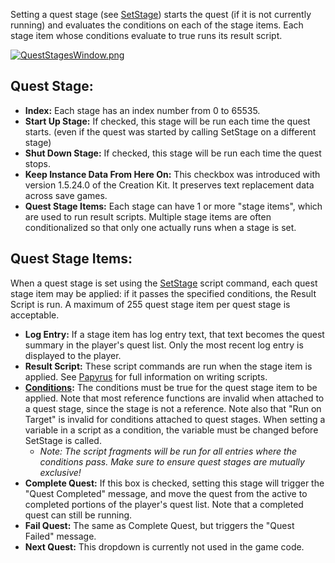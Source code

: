 Setting a quest stage (see [SetStage](https://ck.uesp.net/wiki/SetCurrentStageID_-_Quest "SetCurrentStageID - Quest")) starts the quest (if it is not currently running) and evaluates the conditions on each of the stage items. Each stage item whose conditions evaluate to true runs its result script.

[![QuestStagesWindow.png](https://ck.uesp.net/w/images/thumb/d/d2/QuestStagesWindow.png/900px-QuestStagesWindow.png)](https://ck.uesp.net/wiki/File:QuestStagesWindow.png)

## Quest Stage:

-   **Index:** Each stage has an index number from 0 to 65535.
-   **Start Up Stage:** If checked, this stage will be run each time the quest starts. (even if the quest was started by calling SetStage on a different stage)
-   **Shut Down Stage:** If checked, this stage will be run each time the quest stops.
-   **Keep Instance Data From Here On:** This checkbox was introduced with version 1.5.24.0 of the Creation Kit. It preserves text replacement data across save games.
-   **Quest Stage Items:** Each stage can have 1 or more "stage items", which are used to run result scripts. Multiple stage items are often conditionalized so that only one actually runs when a stage is set.

## Quest Stage Items:

When a quest stage is set using the [SetStage](https://ck.uesp.net/wiki/SetStage "SetStage") script command, each quest stage item may be applied: if it passes the specified conditions, the Result Script is run. A maximum of 255 quest stage item per quest stage is acceptable.

-   **Log Entry:** If a stage item has log entry text, that text becomes the quest summary in the player's quest list. Only the most recent log entry is displayed to the player.
-   **Result Script:** These script commands are run when the stage item is applied. See [Papyrus](https://ck.uesp.net/wiki/Category:Papyrus "Category:Papyrus") for full information on writing scripts.
-   **[Conditions](https://ck.uesp.net/wiki/Category:Conditions "Category:Conditions"):** The conditions must be true for the quest stage item to be applied. Note that most reference functions are invalid when attached to a quest stage, since the stage is not a reference. Note also that "Run on Target" is invalid for conditions attached to quest stages. When setting a variable in a script as a condition, the variable must be changed before SetStage is called.
    -   _Note: The script fragments will be run for all entries where the conditions pass. Make sure to ensure quest stages are mutually exclusive!_
-   **Complete Quest:** If this box is checked, setting this stage will trigger the "Quest Completed" message, and move the quest from the active to completed portions of the player's quest list. Note that a completed quest can still be running.
-   **Fail Quest:** The same as Complete Quest, but triggers the "Quest Failed" message.
-   **Next Quest:** This dropdown is currently not used in the game code.